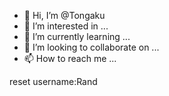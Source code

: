 - 👋 Hi, I’m @Tongaku
- 👀 I’m interested in ...
- 🌱 I’m currently learning ...
- 💞️ I’m looking to collaborate on ...
- 📫 How to reach me ...

<!---
Tongaku/Tongaku is a ✨ special ✨ repository because its `README.md` (this file) appears on your GitHub profile.
You can click the Preview link to take a look at your changes.
--->
reset
username:Rand
